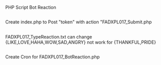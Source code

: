 PHP Script Bot Reaction 
##

Create index.php to Post "token" with action "FADXPL017_Submit.php
##

FADXPL017_TypeReaction.txt can change {LIKE,LOVE,HAHA,WOW,SAD,ANGRY} not work for {THANKFUL,PRIDE}
##

Create Cron for FADXPL017_BotReaction.php
##
